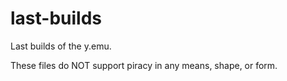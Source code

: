 # last-builds
Last builds of the y.emu.

These files do NOT support piracy in any means, shape, or form.
